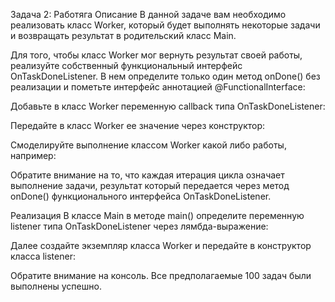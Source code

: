 Задача 2: Работяга Описание В данной задаче вам необходимо реализовать класс Worker, который будет выполнять некоторые задачи и возвращать результат в родительский класс Main.

Для того, чтобы класс Worker мог вернуть результат своей работы, реализуйте собственный функциональный интерфейс OnTaskDoneListener. В нем определите только один метод onDone() без реализации и пометьте интерфейс аннотацией @FunctionalInterface:

Добавьте в класс Worker переменную callback типа OnTaskDoneListener:

Передайте в класс Worker ее значение через конструктор:

Смоделируйте выполнение классом Worker какой либо работы, например:

Обратите внимание на то, что каждая итерация цикла означает выполнение задачи, результат который передается через метод onDone() функционального интерфейса OnTaskDoneListener.

Реализация В классе Main в методе main() определите переменную listener типа OnTaskDoneListener через лямбда-выражение:

Далее создайте экземпляр класса Worker и передайте в конструктор класса listener:

Обратите внимание на консоль. Все предполагаемые 100 задач были выполнены успешно.
